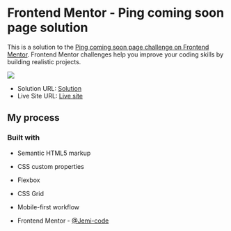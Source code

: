 # Frontend Mentor - Ping coming soon page solution

This is a solution to the [Ping coming soon page challenge on Frontend Mentor](https://www.frontendmentor.io/challenges/ping-single-column-coming-soon-page-5cadd051fec04111f7b848da). Frontend Mentor challenges help you improve your coding skills by building realistic projects. 



![](./screenshot.jpg)


- Solution URL: [Solution](https://github.com/Jemi-code/Ping_coming)
- Live Site URL: [Live site](https://jemi-code.github.io/Ping_coming)

## My process

### Built with

- Semantic HTML5 markup
- CSS custom properties
- Flexbox
- CSS Grid
- Mobile-first workflow


- Frontend Mentor - [@Jemi-code](https://www.frontendmentor.io/profile/Jemi-code)
